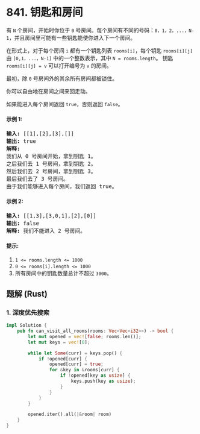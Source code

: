 # 841. 钥匙和房间
有 ```N``` 个房间，开始时你位于 ```0``` 号房间。每个房间有不同的号码：```0，1，2，...，N-1```，并且房间里可能有一些钥匙能使你进入下一个房间。

在形式上，对于每个房间 ```i``` 都有一个钥匙列表 ```rooms[i]```，每个钥匙 ```rooms[i][j]``` 由 ```[0,1，...，N-1]``` 中的一个整数表示，其中 ```N = rooms.length```。 钥匙 ```rooms[i][j] = v``` 可以打开编号为 ```v``` 的房间。

最初，除 ```0``` 号房间外的其余所有房间都被锁住。

你可以自由地在房间之间来回走动。

如果能进入每个房间返回 ```true```，否则返回 ```false```。

#### 示例 1:
<pre>
<strong>输入:</strong> [[1],[2],[3],[]]
<strong>输出:</strong> true
<strong>解释:</strong>
我们从 0 号房间开始，拿到钥匙 1。
之后我们去 1 号房间，拿到钥匙 2。
然后我们去 2 号房间，拿到钥匙 3。
最后我们去了 3 号房间。
由于我们能够进入每个房间，我们返回 true。
</pre>

#### 示例 2:
<pre>
<strong>输入:</strong> [[1,3],[3,0,1],[2],[0]]
<strong>输出:</strong> false
<strong>解释:</strong> 我们不能进入 2 号房间。
</pre>

#### 提示:
1. ```1 <= rooms.length <= 1000```
2. ```0 <= rooms[i].length <= 1000```
3. 所有房间中的钥匙数量总计不超过 ```3000```。

## 题解 (Rust)

### 1. 深度优先搜索
```Rust
impl Solution {
    pub fn can_visit_all_rooms(rooms: Vec<Vec<i32>>) -> bool {
        let mut opened = vec![false; rooms.len()];
        let mut keys = vec![0];

        while let Some(curr) = keys.pop() {
            if !opened[curr] {
                opened[curr] = true;
                for &key in &rooms[curr] {
                    if !opened[key as usize] {
                        keys.push(key as usize);
                    }
                }
            }
        }

        opened.iter().all(|&room| room)
    }
}
```
